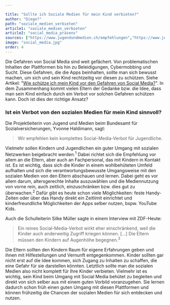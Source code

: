 ```yaml
---

title: "Sollte ich Soziale Medien für mein Kind verbieten?"
author: "Diego?"
path: "soziale_medien_verbieten"
article1: "soziale_medien_verbieten"
article2: "social_media_präsens"
sources: ["https://www.jugendundmedien.ch/empfehlungen","https://www.jugendundmedien.ch/empfehlungen/empfehlungen-0-7","https://www.zdf.de/nachrichten/ratgeber/ki-social-media-kinder-handyverbot-schule-100.html"]
image: "social_media.jpg"
order: 4
---
```

 
Die Gefahren von Social Media sind weit gefächert. Von problematischen Inhalten der Plattformen bis hin zu Beleidigungen, Cybermobbing und Sucht. Diese Gefahren, die die Apps beinhalten, sollte man sich bewusst machen, um sich und sein Kind rechtzeitig vor diesen zu schützen. Siehe Artikel: "<a href="/article/gefahr_erkennen">Wie schütze ich mein Kind vor den Gefahren von Social Media?</a>".
In dem Zusammenhang kommt vielen Eltern der Gedanke bzw. die Idee, dass man sein Kind einfach durch ein Verbot vor solchen Gefahren schützen kann. Doch ist dies der richtige Ansatz?

### Ist ein Verbot von den sozialen Medien für mein Kind sinnvoll? 

Die Projektleiterin von Jugend und Medien beim Bundesamt für Sozialversicherungen, Yvonne Haldimann, sagt: 
> Wir empfehlen kein komplettes Social-Media-Verbot für Jugendliche.

Vielmehr sollen Kindern und Jugendlichen ein guter Umgang mit sozialen Netzwerken beigebracht werden.<sup>1</sup> Dabei richtet sich die Empfehlung vor allem an die Eltern, aber auch an Fachpersonal, das mit Kindern in Kontakt ist. Es ist wichtig, dass sich die Kinder in einem wohlbehüteten Umfeld aufhalten und sich die verantwortungsbewusste Umgangsweise mit den sozialen Medien von den Eltern abschauen und lernen. Dabei geht es vor allem darum, altersgerechte Inhalte auszuwählen und die Mediennutzung von vorne rein, auch zeitlich, einzuschränken bzw. dies gut zu überwachen.<sup>2</sup> Dafür gibt es heute schon viele Möglichkeiten: feste Handy-Zeiten oder über das Handy direkt ein Zeitlimit einrichtet und kinderfreundliche Möglichkeiten der Apps selber nutzen, bspw. YouTube Kids. 

Auch die Schulleiterin Silke Müller sagte in einem Interview mit ZDF-Heute: 
> Ein reines Social-Media-Verbot wirkt eher einschränkend, weil die Kinder auch anderweitig Zugriff kriegen können. [...] Die Eltern müssen den Kindern auf Augenhöhe begegnen.<sup>3</sup>

Die Eltern sollten den Kindern Raum für eigene Erfahrungen geben und ihnen mit Hilfestellungen und Vernunft entgegenkommen. Kinder sollten gar nicht erst auf die Idee kommen, sich Zugang zu Inhalten zu schaffen, die eine Gefahr für sie darstellen könnten. 
Letztlich sollte man die sozialen Medien also nicht komplett für Ihre Kinder verbieten. Vielmehr ist es wichtig, sein Kind beim Umgang mit Social Media behütet zu begleiten und direkt von sich selber aus mit einem guten Vorbild voranzugehen. Sie lernen dadurch schon früh einen guten Umgang mit diesen Plattformen und können frühzeitig die Chancen der sozialen Medien für sich entdecken und nutzen. 
